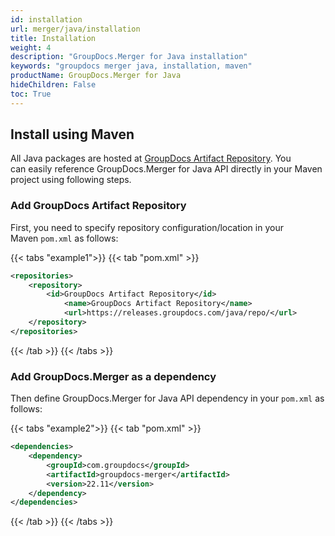 ```yaml
---
id: installation
url: merger/java/installation
title: Installation
weight: 4
description: "GroupDocs.Merger for Java installation"
keywords: "groupdocs merger java, installation, maven"
productName: GroupDocs.Merger for Java
hideChildren: False
toc: True
---
```


## Install using Maven

All Java packages are hosted at [GroupDocs Artifact Repository](https://repository.groupdocs.com/). You can easily reference GroupDocs.Merger for Java API directly in your Maven project using following steps.

### Add GroupDocs Artifact Repository

First, you need to specify repository configuration/location in your Maven `pom.xml` as follows:

{{< tabs "example1">}}
{{< tab "pom.xml" >}}
```xml
<repositories>
	<repository>
		<id>GroupDocs Artifact Repository</id>
        	<name>GroupDocs Artifact Repository</name>
        	<url>https://releases.groupdocs.com/java/repo/</url>
	</repository>
</repositories>
```
{{< /tab >}}
{{< /tabs >}}

### Add GroupDocs.Merger as a dependency

Then define GroupDocs.Merger for Java API dependency in your `pom.xml` as follows:

{{< tabs "example2">}}
{{< tab "pom.xml" >}}
```xml
<dependencies>
    <dependency>
        <groupId>com.groupdocs</groupId>
        <artifactId>groupdocs-merger</artifactId>
        <version>22.11</version>
    </dependency>
</dependencies>
```
{{< /tab >}}
{{< /tabs >}}
